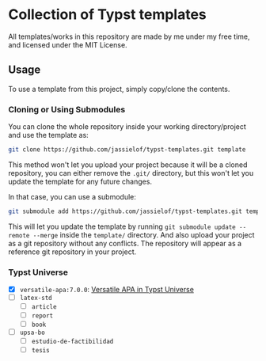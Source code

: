 # Collection of Typst templates

All templates/works in this repository are made by me under my free time, and licensed under the MIT License.

## Usage

To use a template from this project, simply copy/clone the contents.

### Cloning or Using Submodules

You can clone the whole repository inside your working directory/project and use the template as:

```sh
git clone https://github.com/jassielof/typst-templates.git template
```

This method won't let you upload your project because it will be a cloned repository, you can either remove the `.git/` directory, but this won't let you update the template for any future changes.

In that case, you can use a submodule:

```sh
git submodule add https://github.com/jassielof/typst-templates.git template
```

This will let you update the template by running `git submodule update --remote --merge` inside the `template/` directory.
And also upload your project as a git repository without any conflicts.
The repository will appear as a reference git repository in your project.

### Typst Universe

- [x] `versatile-apa:7.0.0`: [Versatile APA in Typst Universe](https://typst.app/universe/package/versatile-apa/)
- [ ] `latex-std`
  - [ ] `article`
  - [ ] `report`
  - [ ] `book`
- [ ] `upsa-bo`
  - [ ] `estudio-de-factibilidad`
  - [ ] `tesis`
